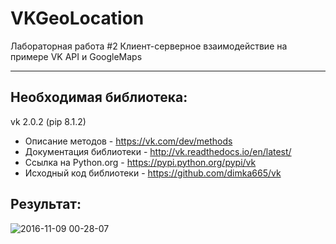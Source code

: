 # VKGeoLocation
Лабораторная работа #2 Клиент-серверное взаимодействие на примере VK API и GoogleMaps
***
## Необходимая библиотека:
vk 2.0.2 (pip 8.1.2)
* Описание методов - https://vk.com/dev/methods
* Документация библиотеки - http://vk.readthedocs.io/en/latest/
* Ссылка на Python.org - https://pypi.python.org/pypi/vk
* Исходный код библиотеки - https://github.com/dimka665/vk

## Результат:
![2016-11-09 00-28-07](https://cloud.githubusercontent.com/assets/16230771/20146760/3999cf0e-a6b6-11e6-963d-995085a8667e.png)
